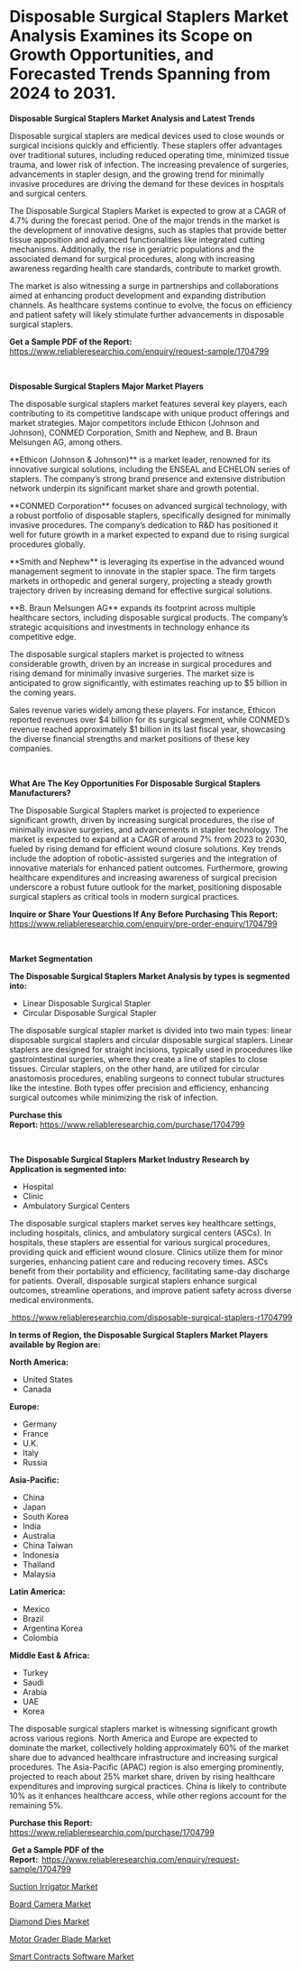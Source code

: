 <p><h1>Disposable Surgical Staplers Market Analysis Examines its Scope on Growth Opportunities, and Forecasted Trends Spanning from 2024 to 2031.</h1></p><p><strong>Disposable Surgical Staplers Market Analysis and Latest Trends</strong></p>
<p><p>Disposable surgical staplers are medical devices used to close wounds or surgical incisions quickly and efficiently. These staplers offer advantages over traditional sutures, including reduced operating time, minimized tissue trauma, and lower risk of infection. The increasing prevalence of surgeries, advancements in stapler design, and the growing trend for minimally invasive procedures are driving the demand for these devices in hospitals and surgical centers.</p><p>The Disposable Surgical Staplers Market is expected to grow at a CAGR of 4.7% during the forecast period. One of the major trends in the market is the development of innovative designs, such as staples that provide better tissue apposition and advanced functionalities like integrated cutting mechanisms. Additionally, the rise in geriatric populations and the associated demand for surgical procedures, along with increasing awareness regarding health care standards, contribute to market growth. </p><p>The market is also witnessing a surge in partnerships and collaborations aimed at enhancing product development and expanding distribution channels. As healthcare systems continue to evolve, the focus on efficiency and patient safety will likely stimulate further advancements in disposable surgical staplers.</p></p>
<p><strong>Get a Sample PDF of the Report:&nbsp;</strong> <a href="https://www.reliableresearchiq.com/enquiry/request-sample/1704799?utm_campaign=104&utm_medium=2&utm_source=Github&utm_content=ia&utm_term=21102024&utm_id=disposable-surgical-staplers">https://www.reliableresearchiq.com/enquiry/request-sample/1704799</a></p>
<p>&nbsp;</p>
<p><strong>Disposable Surgical Staplers Major Market Players</strong></p>
<p><p>The disposable surgical staplers market features several key players, each contributing to its competitive landscape with unique product offerings and market strategies. Major competitors include Ethicon (Johnson and Johnson), CONMED Corporation, Smith and Nephew, and B. Braun Melsungen AG, among others.</p><p>**Ethicon (Johnson & Johnson)** is a market leader, renowned for its innovative surgical solutions, including the ENSEAL and ECHELON series of staplers. The company’s strong brand presence and extensive distribution network underpin its significant market share and growth potential.</p><p>**CONMED Corporation** focuses on advanced surgical technology, with a robust portfolio of disposable staplers, specifically designed for minimally invasive procedures. The company’s dedication to R&D has positioned it well for future growth in a market expected to expand due to rising surgical procedures globally.</p><p>**Smith and Nephew** is leveraging its expertise in the advanced wound management segment to innovate in the stapler space. The firm targets markets in orthopedic and general surgery, projecting a steady growth trajectory driven by increasing demand for effective surgical solutions.</p><p>**B. Braun Melsungen AG** expands its footprint across multiple healthcare sectors, including disposable surgical products. The company’s strategic acquisitions and investments in technology enhance its competitive edge.</p><p>The disposable surgical staplers market is projected to witness considerable growth, driven by an increase in surgical procedures and rising demand for minimally invasive surgeries. The market size is anticipated to grow significantly, with estimates reaching up to $5 billion in the coming years.</p><p>Sales revenue varies widely among these players. For instance, Ethicon reported revenues over $4 billion for its surgical segment, while CONMED’s revenue reached approximately $1 billion in its last fiscal year, showcasing the diverse financial strengths and market positions of these key companies.</p></p>
<p>&nbsp;</p>
<p><strong>What Are The Key Opportunities For Disposable Surgical Staplers Manufacturers?</strong></p>
<p><p>The Disposable Surgical Staplers market is projected to experience significant growth, driven by increasing surgical procedures, the rise of minimally invasive surgeries, and advancements in stapler technology. The market is expected to expand at a CAGR of around 7% from 2023 to 2030, fueled by rising demand for efficient wound closure solutions. Key trends include the adoption of robotic-assisted surgeries and the integration of innovative materials for enhanced patient outcomes. Furthermore, growing healthcare expenditures and increasing awareness of surgical precision underscore a robust future outlook for the market, positioning disposable surgical staplers as critical tools in modern surgical practices.</p></p>
<p><strong>Inquire or Share Your Questions If Any Before Purchasing This Report:</strong> <a href="https://www.reliableresearchiq.com/enquiry/pre-order-enquiry/1704799?utm_campaign=104&utm_medium=2&utm_source=Github&utm_content=ia&utm_term=21102024&utm_id=disposable-surgical-staplers">https://www.reliableresearchiq.com/enquiry/pre-order-enquiry/1704799</a></p>
<p>&nbsp;</p>
<p><strong>Market Segmentation</strong></p>
<p><strong>The Disposable Surgical Staplers Market Analysis by types is segmented into:</strong></p>
<p><ul><li>Linear Disposable Surgical Stapler</li><li>Circular Disposable Surgical Stapler</li></ul></p>
<p><p>The disposable surgical stapler market is divided into two main types: linear disposable surgical staplers and circular disposable surgical staplers. Linear staplers are designed for straight incisions, typically used in procedures like gastrointestinal surgeries, where they create a line of staples to close tissues. Circular staplers, on the other hand, are utilized for circular anastomosis procedures, enabling surgeons to connect tubular structures like the intestine. Both types offer precision and efficiency, enhancing surgical outcomes while minimizing the risk of infection.</p></p>
<p><strong>Purchase this Report:&nbsp;</strong><a href="https://www.reliableresearchiq.com/purchase/1704799?utm_campaign=104&utm_medium=2&utm_source=Github&utm_content=ia&utm_term=21102024&utm_id=disposable-surgical-staplers">https://www.reliableresearchiq.com/purchase/1704799</a></p>
<p>&nbsp;</p>
<p><strong>The Disposable Surgical Staplers Market Industry Research by Application is segmented into:</strong></p>
<p><ul><li>Hospital</li><li>Clinic</li><li>Ambulatory Surgical Centers</li></ul></p>
<p><p>The disposable surgical staplers market serves key healthcare settings, including hospitals, clinics, and ambulatory surgical centers (ASCs). In hospitals, these staplers are essential for various surgical procedures, providing quick and efficient wound closure. Clinics utilize them for minor surgeries, enhancing patient care and reducing recovery times. ASCs benefit from their portability and efficiency, facilitating same-day discharge for patients. Overall, disposable surgical staplers enhance surgical outcomes, streamline operations, and improve patient safety across diverse medical environments.</p></p>
<p><a href="https://www.reliableresearchiq.com/disposable-surgical-staplers-r1704799?utm_campaign=104&utm_medium=2&utm_source=Github&utm_content=ia&utm_term=21102024&utm_id=disposable-surgical-staplers">&nbsp;https://www.reliableresearchiq.com/disposable-surgical-staplers-r1704799</a></p>
<p><strong>In terms of Region, the Disposable Surgical Staplers Market Players available by Region are:</strong></p>
<p>
    <p> <strong> North America: </strong>
        <ul>
            <li>United States</li>
            <li>Canada</li>
        </ul>
        </p> 
    <p> <strong> Europe: </strong>
        <ul>
            <li>Germany</li>
            <li>France</li>
            <li>U.K.</li>
            <li>Italy</li>
            <li>Russia</li>
        </ul>
        </p> 
    <p> <strong> Asia-Pacific: </strong>
        <ul>
            <li>China</li>
            <li>Japan</li>
            <li>South Korea</li>
            <li>India</li>
            <li>Australia</li>
            <li>China Taiwan</li>
            <li>Indonesia</li>
            <li>Thailand</li>
            <li>Malaysia</li>
        </ul>
        </p> 
    <p> <strong> Latin America: </strong>
        <ul>
            <li>Mexico</li>
            <li>Brazil</li>
            <li>Argentina Korea</li>
            <li>Colombia</li>
        </ul>
        </p> 
    <p> <strong> Middle East & Africa: </strong>
        <ul>
            <li>Turkey</li>
            <li>Saudi</li>
            <li>Arabia</li>
            <li>UAE</li>
            <li>Korea</li>
        </ul>
    </p>
    </p>
<p><p>The disposable surgical staplers market is witnessing significant growth across various regions. North America and Europe are expected to dominate the market, collectively holding approximately 60% of the market share due to advanced healthcare infrastructure and increasing surgical procedures. The Asia-Pacific (APAC) region is also emerging prominently, projected to reach about 25% market share, driven by rising healthcare expenditures and improving surgical practices. China is likely to contribute 10% as it enhances healthcare access, while other regions account for the remaining 5%.</p></p>
<p><strong>Purchase this Report: </strong><a href="https://www.reliableresearchiq.com/purchase/1704799?utm_campaign=104&utm_medium=2&utm_source=Github&utm_content=ia&utm_term=21102024&utm_id=disposable-surgical-staplers">https://www.reliableresearchiq.com/purchase/1704799</a></p>
<p>&nbsp;<strong>Get a Sample PDF of the Report:&nbsp;&nbsp;</strong><a href="https://www.reliableresearchiq.com/enquiry/request-sample/1704799?utm_campaign=104&utm_medium=2&utm_source=Github&utm_content=ia&utm_term=21102024&utm_id=disposable-surgical-staplers">https://www.reliableresearchiq.com/enquiry/request-sample/1704799</a></p>
<p><strong></strong></p>
<p><p><a href="https://github.com/halkoitweden3/Market-Research-Report-List-1/blob/main/suction-irrigator-market.md?utm_campaign=104&utm_medium=2&utm_source=Github&utm_content=ia&utm_term=21102024&utm_id=disposable-surgical-staplers">Suction Irrigator Market</a></p><p><a href="https://www.linkedin.com/pulse/disruption-innovation-board-camera-industry-market-analysis-siibf?utm_campaign=104&utm_medium=2&utm_source=Github&utm_content=ia&utm_term=21102024&utm_id=disposable-surgical-staplers">Board Camera Market</a></p><p><a href="https://issuu.com/reportprime-2/docs/diamond-dies-market-size-2030.pptx_f6e86881773be7?utm_campaign=104&utm_medium=2&utm_source=Github&utm_content=ia&utm_term=21102024&utm_id=disposable-surgical-staplers">Diamond Dies Market</a></p><p><a href="https://issuu.com/reportprime-2/docs/motor-grader-blade-market-size-2030_73a2f015d49b30?utm_campaign=104&utm_medium=2&utm_source=Github&utm_content=ia&utm_term=21102024&utm_id=disposable-surgical-staplers">Motor Grader Blade Market</a></p><p><a href="https://github.com/rozh43oreder/Market-Research-Report-List-1/blob/main/smart-contracts-software-market.md?utm_campaign=104&utm_medium=2&utm_source=Github&utm_content=ia&utm_term=21102024&utm_id=disposable-surgical-staplers">Smart Contracts Software Market</a></p></p>